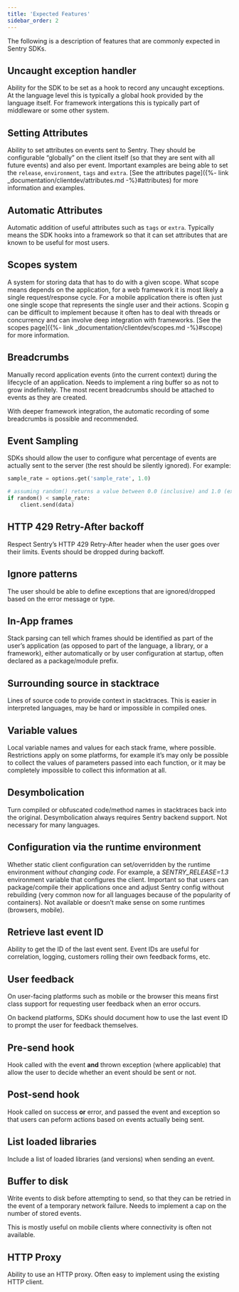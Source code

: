 ```yaml
---
title: 'Expected Features'
sidebar_order: 2
---
```


The following is a description of features that are commonly expected in Sentry SDKs.

## Uncaught exception handler

Ability for the SDK to be set as a hook to record any uncaught exceptions. At the language level this is typically a global hook provided by the language itself. For framework intergations this is typically part of middleware or some other system.

## Setting Attributes

Ability to set attributes on events sent to Sentry. They should be configurable “globally” on the client itself (so that they are sent with all future events) and also per event. Important examples are being able to set the `release`, `environment`, `tags` and `extra`. [See the attributes page]({%- link _documentation/clientdev/attributes.md -%}#attributes) for more information and examples.

## Automatic Attributes

Automatic addition of useful attributes such as `tags` or `extra`. Typically means the SDK hooks into a framework so that it can set attributes that are known to be useful for most users.

## Scopes system

A system for storing data that has to do with a given scope. What scope means depends on the application, for a web framework it is most likely a single request/response cycle. For a mobile application there is often just one single scope that represents the single user and their actions. Scopin g can be difficult to implement because it often has to deal with threads or concurrency and can involve deep integration with frameworks. [See the scopes page]({%- link _documentation/clientdev/scopes.md -%}#scope) for more information.

## Breadcrumbs

Manually record application events (into the current context) during the lifecycle of an application. Needs to implement a ring buffer so as not to grow indefinitely. The most recent breadcrumbs should be attached to events as they are created.

With deeper framework integration, the automatic recording of some breadcrumbs is possible and recommended.

## Event Sampling

SDKs should allow the user to configure what percentage of events are actually sent to the server (the rest should be silently ignored). For example:

```python
sample_rate = options.get('sample_rate', 1.0)

# assuming random() returns a value between 0.0 (inclusive) and 1.0 (exclusive)
if random() < sample_rate:
    client.send(data)
```

## HTTP 429 Retry-After backoff

Respect Sentry’s HTTP 429 Retry-After header when the user goes over their limits. Events should be dropped during backoff.

## Ignore patterns

The user should be able to define exceptions that are ignored/dropped based on the error message or type.

## In-App frames

Stack parsing can tell which frames should be identified as part of the user’s application (as opposed to part of the language, a library, or a framework), either automatically or by user configuration at startup, often declared as a package/module prefix.

## Surrounding source in stacktrace

Lines of source code to provide context in stacktraces. This is easier in interpreted languages, may be hard or impossible in compiled ones.

## Variable values

Local variable names and values for each stack frame, where possible. Restrictions apply on some platforms, for example it’s may only be possible to collect the values of parameters passed into each function, or it may be completely impossible to collect this information at all.

## Desymbolication

Turn compiled or obfuscated code/method names in stacktraces back into the original. Desymbolication always requires Sentry backend support. Not necessary for many languages.

## Configuration via the runtime environment

Whether static client configuration can set/overridden by the runtime environment _without changing code_. For example, a _SENTRY_RELEASE=1.3_ environment variable that configures the client. Important so that users can package/compile their applications once and adjust Sentry config without rebuilding (very common now for all languages because of the popularity of containers). Not available or doesn’t make sense on some runtimes (browsers, mobile).

## Retrieve last event ID

Ability to get the ID of the last event sent. Event IDs are useful for correlation, logging, customers rolling their own feedback forms, etc.

## User feedback

On user-facing platforms such as mobile or the browser this means first class support for requesting user feedback when an error occurs.

On backend platforms, SDKs should document how to use the last event ID to prompt the user for feedback themselves.

## Pre-send hook

Hook called with the event **and** thrown exception (where applicable) that allow the user to decide whether an event should be sent or not.

## Post-send hook

Hook called on success **or** error, and passed the event and exception so that users can peform actions based on events actually being sent.

## List loaded libraries

Include a list of loaded libraries (and versions) when sending an event.

## Buffer to disk

Write events to disk before attempting to send, so that they can be retried in the event of a temporary network failure. Needs to implement a cap on the number of stored events.

This is mostly useful on mobile clients where connectivity is often not available.

## HTTP Proxy

Ability to use an HTTP proxy. Often easy to implement using the existing HTTP client.
